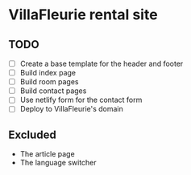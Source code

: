 # VillaFleurie rental site

## TODO

- [ ] Create a base template for the header and footer
- [ ] Build index page
- [ ] Build room pages
- [ ] Build contact pages
- [ ] Use netlify form for the contact form
- [ ] Deploy to VillaFleurie's domain

## Excluded

* The article page
* The language switcher